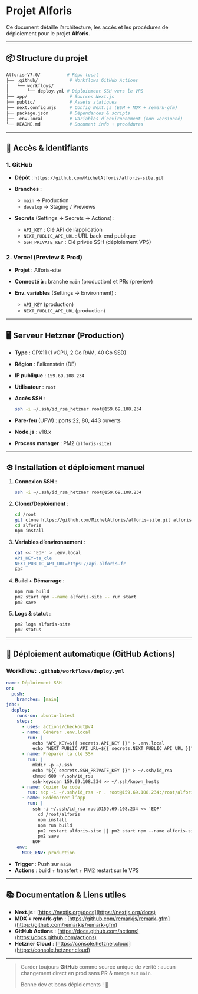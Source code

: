 # Projet Alforis

Ce document détaille l’architecture, les accès et les procédures de déploiement pour le projet **Alforis**.

---

## 📦 Structure du projet

```bash
Alforis-V7.0/          # Répo local
├── .github/            # Workflows GitHub Actions
│   └── workflows/
│       └── deploy.yml # Déploiement SSH vers le VPS
├── app/                # Sources Next.js
├── public/             # Assets statiques
├── next.config.mjs     # Config Next.js (ESM + MDX + remark-gfm)
├── package.json        # Dépendances & scripts
├── .env.local          # Variables d’environnement (non versionné)
└── README.md           # Document info + procédures
```

---

## 🔑 Accès & identifiants

### 1. GitHub

* **Dépôt** : `https://github.com/MichelAlforis/alforis-site.git`
* **Branches** :

  * `main` → Production
  * `develop` → Staging / Previews
* **Secrets** (Settings → Secrets → Actions) :

  * `API_KEY` : Clé API de l’application
  * `NEXT_PUBLIC_API_URL` : URL back-end publique
  * `SSH_PRIVATE_KEY` : Clé privée SSH (déploiement VPS)

### 2. Vercel (Preview & Prod)

* **Projet** : Alforis-site
* **Connecté à** : branche `main` (production) et PRs (preview)
* **Env. variables** (Settings → Environment) :

  * `API_KEY`              (production)
  * `NEXT_PUBLIC_API_URL`  (production)

---

## 🖥️ Serveur Hetzner (Production)

* **Type** : CPX11 (1 vCPU, 2 Go RAM, 40 Go SSD)
* **Région** : Falkenstein (DE)
* **IP publique** : `159.69.108.234`
* **Utilisateur** : `root`
* **Accès SSH** :

  ```bash
  ssh -i ~/.ssh/id_rsa_hetzner root@159.69.108.234
  ```
* **Pare-feu** (UFW) : ports 22, 80, 443 ouverts
* **Node.js** : v18.x
* **Process manager** : PM2 (`alforis-site`)

---

## ⚙️ Installation et déploiement manuel

1. **Connexion SSH** :

   ```bash
   ssh -i ~/.ssh/id_rsa_hetzner root@159.69.108.234
   ```
2. **Cloner/Déploiement** :

   ```bash
   cd /root
   git clone https://github.com/MichelAlforis/alforis-site.git alforis
   cd alforis
   npm install
   ```
3. **Variables d’environnement** :

   ```bash
   cat << 'EOF' > .env.local
   API_KEY=ta_cle
   NEXT_PUBLIC_API_URL=https://api.alforis.fr
   EOF
   ```
4. **Build + Démarrage** :

   ```bash
   npm run build
   pm2 start npm --name alforis-site -- run start
   pm2 save
   ```
5. **Logs & statut** :

   ```bash
   pm2 logs alforis-site
   pm2 status
   ```

---

## 🤖 Déploiement automatique (GitHub Actions)

### Workflow: `.github/workflows/deploy.yml`

```yaml
name: Déploiement SSH
on:
  push:
    branches: [main]
jobs:
  deploy:
    runs-on: ubuntu-latest
    steps:
      - uses: actions/checkout@v4
      - name: Générer .env.local
        run: |
          echo "API_KEY=${{ secrets.API_KEY }}" > .env.local
          echo "NEXT_PUBLIC_API_URL=${{ secrets.NEXT_PUBLIC_API_URL }}" >> .env.local
      - name: Préparer la clé SSH
        run: |
          mkdir -p ~/.ssh
          echo "${{ secrets.SSH_PRIVATE_KEY }}" > ~/.ssh/id_rsa
          chmod 600 ~/.ssh/id_rsa
          ssh-keyscan 159.69.108.234 >> ~/.ssh/known_hosts
      - name: Copier le code
        run: scp -i ~/.ssh/id_rsa -r . root@159.69.108.234:/root/alforis
      - name: Redémarrer l’app
        run: |
          ssh -i ~/.ssh/id_rsa root@159.69.108.234 << 'EOF'
            cd /root/alforis
            npm install
            npm run build
            pm2 restart alforis-site || pm2 start npm --name alforis-site -- run start
            pm2 save
          EOF
    env:
      NODE_ENV: production
```

* **Trigger** : Push sur `main`
* **Actions** : build + transfert + PM2 restart sur le VPS

---

## 📚 Documentation & Liens utiles

* **Next.js** : [https://nextjs.org/docs](https://nextjs.org/docs)
* **MDX + remark-gfm** : [https://github.com/remarkjs/remark-gfm](https://github.com/remarkjs/remark-gfm)
* **GitHub Actions** : [https://docs.github.com/actions](https://docs.github.com/actions)
* **Hetzner Cloud** : [https://console.hetzner.cloud](https://console.hetzner.cloud)

---

> Garder toujours **GitHub** comme source unique de vérité : aucun changement direct en prod sans PR & merge sur `main`.
>
> Bonne dev et bons déploiements ! 🚀
